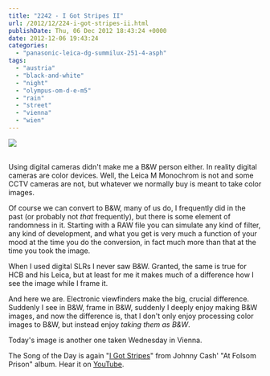 ```yaml
---
title: "2242 - I Got Stripes II"
url: /2012/12/224-i-got-stripes-ii.html
publishDate: Thu, 06 Dec 2012 18:43:24 +0000
date: 2012-12-06 19:43:24
categories: 
  - "panasonic-leica-dg-summilux-251-4-asph"
tags: 
  - "austria"
  - "black-and-white"
  - "night"
  - "olympus-om-d-e-m5"
  - "rain"
  - "street"
  - "vienna"
  - "wien"
---
```

<div class="container">
<div class="center"><a target="_blank" href="https://d25zfm9zpd7gm5.cloudfront.net/1200x1200/2012/20121205_180030_lr.jpg"><img src="https://d25zfm9zpd7gm5.cloudfront.net/0600x0600/2012/20121205_180030_lr.jpg" /></a></div>
</div>
<br />

Using digital cameras didn't make me a B&amp;W person either. In reality digital cameras are color devices. Well, the Leica M Monochrom is not and some CCTV cameras are not, but whatever we normally buy is meant to take color images.

Of course we can convert to B&amp;W, many of us do, I frequently did in the past (or probably not <em>that</em> frequently), but there is some element of randomness in it. Starting with a RAW file you can simulate any kind of filter, any kind of development, and what you get is very much a function of your mood at the time you do the conversion, in fact much more than that at the time you took the image.

When I used digital SLRs I never saw B&amp;W. Granted, the same is true for HCB and his Leica, but at least for me it makes much of a difference how I see the image while I frame it.

And here we are. Electronic viewfinders make the big, crucial difference. Suddenly I see in B&amp;W, frame in B&amp;W, suddenly I deeply enjoy making B&amp;W images, and now the difference is, that I don't only enjoy processing color images to B&amp;W, but instead enjoy <em>taking them as B&amp;W</em>.

 Today's image is another one taken Wednesday in Vienna.

The Song of the Day is again "<a href="http://www.lyricsmode.com/lyrics/j/johnny_cash/i_got_stripes_live.html" target="_blank">I Got Stripes</a>" from Johnny Cash' "At Folsom Prison" album. Hear it on <a href="http://www.youtube.com/watch?v=R0LRpCv7siI" target="_blank">YouTube</a>.

